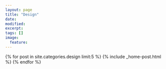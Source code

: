 ```yaml
---
layout: page
title: "Design"
date: 
modified:
excerpt:
tags: []
image:
  feature:
---
```


{% for post in site.categories.design limit:5 %} 
	{% include _home-post.html %}
{% endfor %}
